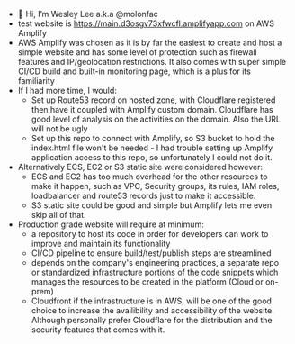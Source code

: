 - 👋 Hi, I’m Wesley Lee a.k.a @molonfac
- test website is https://main.d3osgv73xfwcfl.amplifyapp.com on AWS Amplify
- AWS Amplify was chosen as it is by far the easiest to create and host a simple website and has some level of protection such as firewall features and IP/geolocation restrictions. It also comes with super simple CI/CD build and built-in monitoring page, which is a plus for its familiarity 
- If I had more time, I would:
  - Set up Route53 record on hosted zone, with Cloudflare registered then have it coupled with Amplify custom domain. Cloudflare has good level of analysis on the activities on the domain. Also the URL will not be ugly
  - Set up this repo to connect with Amplify, so S3 bucket to hold the index.html file won't be needed - I had trouble setting up Amplify application access to this repo, so unfortunately I could not do it.
- Alternatively ECS, EC2 or S3 static site were considered however:
  - ECS and EC2 has too much overhead for the other resources to make it happen, such as VPC, Security groups, its rules, IAM roles, loadbalancer and route53 records just to make it accessible.
  - S3 static site could be good and simple but Amplify lets me even skip all of that.
- Production grade website will require at minimum:
  - a repository to host its code in order for developers can work to improve and maintain its functionality
  - CI/CD pipeline to ensure build/test/publish steps are streamlined
  - depends on the company's engineering practices, a separate repo or standardized infrastructure portions of the code snippets which manages the resources to be created in the platform (Cloud or on-prem)
  - Cloudfront if the infrastructure is in AWS, will be one of the good choice to increase the availibility and accessibility of the website. Although personally prefer Cloudflare for the distribution and the security features that comes with it.

<!---
molonfac/molonfac is a ✨ special ✨ repository because its `README.md` (this file) appears on your GitHub profile.
You can click the Preview link to take a look at your changes.
--->
